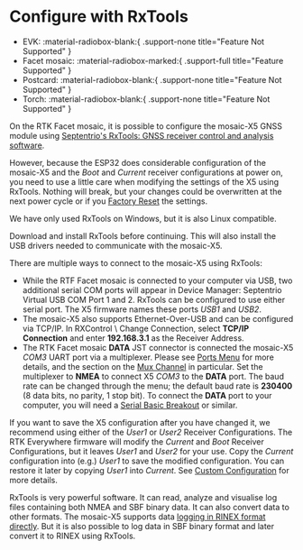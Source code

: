 # Configure with RxTools

<!--
Compatibility Icons
====================================================================================

:material-radiobox-marked:{ .support-full title="Feature Supported" }
:material-radiobox-indeterminate-variant:{ .support-partial title="Feature Partially Supported" }
:material-radiobox-blank:{ .support-none title="Feature Not Supported" }
-->

<div class="grid cards fill" markdown>

- EVK: :material-radiobox-blank:{ .support-none title="Feature Not Supported" }
- Facet mosaic: :material-radiobox-marked:{ .support-full title="Feature Supported" }
- Postcard: :material-radiobox-blank:{ .support-none title="Feature Not Supported" }
- Torch: :material-radiobox-blank:{ .support-none title="Feature Not Supported" }

</div>

On the RTK Facet mosaic, it is possible to configure the mosaic-X5 GNSS module using [Septentrio's RxTools: GNSS receiver control and analysis software](https://www.septentrio.com/en/products/gps-gnss-receiver-software/rxtools).

However, because the ESP32 does considerable configuration of the mosaic-X5 and the _Boot_ and _Current_ receiver configurations at power on, you need to use a little care when modifying the settings of the X5 using RxTools. Nothing will break, but your changes could be overwritten at the next power cycle or if you [Factory Reset](./menu_system.md#factory-reset) the settings.

We have only used RxTools on Windows, but it is also Linux compatible.

Download and install RxTools before continuing. This will also install the USB drivers needed to communicate with the mosaic-X5.

There are multiple ways to connect to the mosaic-X5 using RxTools:

- While the RTF Facet mosaic is connected to your computer via USB, two additional serial COM ports will appear in Device Manager: Septentrio Virtual USB COM Port 1 and 2. RxTools can be configured to use either serial port. The X5 firmware names these ports _USB1_ and _USB2_.
- The mosaic-X5 also supports Ethernet-Over-USB and can be configured via TCP/IP. In RXControl \ Change Connection, select **TCP/IP Connection** and enter **192.168.3.1** as the Receiver Address.
- The RTK Facet mosaic **DATA** JST connector is connected the mosaic-X5 _COM3_ UART port via a multiplexer. Please see [Ports Menu](./menu_ports.md) for more details, and the section on the [Mux Channel](./menu_ports.md#mux-channel) in particular. Set the multiplexer to **NMEA** to connect X5 _COM3_ to the **DATA** port. The baud rate can be changed through the menu; the default baud rate is **230400** (8 data bits, no parity, 1 stop bit). To connect the **DATA** port to your computer, you will need a [Serial Basic Breakout](https://www.sparkfun.com/sparkfun-serial-basic-breakout-ch340c-and-usb-c.html) or similar.

If you want to save the X5 configuration after you have changed it, we recommend using either of the _User1_ or _User2_ Receiver Configurations. The RTK Everywhere firmware will modify the _Current_ and _Boot_ Receiver Configurations, but it leaves _User1_ and _User2_ for your use. Copy the _Current_ configuration into (e.g.) _User1_ to save the modified configuration. You can restore it later by copying _User1_ into _Current_. See [Custom Configuration](./configure_with_ethernet_over_usb.md#custom-configuration) for more details.

RxTools is very powerful software. It can read, analyze and visualise log files containing both NMEA and SBF binary data. It can also convert data to other formats. The mosaic-X5 supports data [logging in RINEX format directly](./menu_data_logging.md#rtk-facet-mosaic). But it is also possible to log data in SBF binary format and later convert it to RINEX using RxTools.
